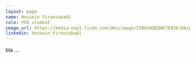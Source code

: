 ```yaml
---
layout: page
name: Hossein Firoozabadi
role: PhD student
image_url: https://media-exp1.licdn.com/dms/image/C5603AQE88K7E93ErDA/profile-displayphoto-shrink_800_800/0/1631725960121?e=1643846400&v=beta&t=bti2YT-WIWJjFkhmOBnuXuK9n36-zbEsdrdkzOAVFU8
linkedin: hossein-firoozabadi
---
```

bla ...
